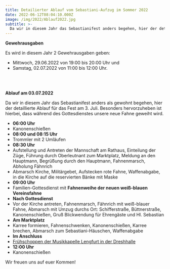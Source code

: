 ```yaml
---
title: Detailierter Ablauf vom Sebastiani-Aufzug im Sommer 2022
date: 2022-06-12T08:04:10.000Z
image: /img/2022/Ablauf2022.jpg
subtitle: >-
  Da wir in diesem Jahr das Sebastianifest anders begehen, hier der detaillierte Ablauf für den 3. Juli ...
---
```


**Gewehrausgaben**

Es wird in diesem Jahr 2 Gewehrausgaben geben:

* Mittwoch, 29.06.2022 von 19:00 bis 20:00 Uhr und
* Samstag, 02.07.2022 von 11:00 bis 12:00 Uhr.

<br />
<br />

**Ablauf am 03.07.2022** 

Da wir in diesem Jahr das Sebastianifest anders als gewohnt begehen, hier der detaillierte Ablauf für das Fest am 3. Juli. Besonders hervorzuheben ist hierbei, dass während des Gottesdienstes unsere neue Fahne geweiht wird.

* **06:00 Uhr**
* Kanonenschießen
* **08:00 und 08:15 Uhr**
* Trommler mit 2 Umläufen
* **08:30 Uhr**
* Aufstellung und Antreten der Mannschaft am Rathaus, Einteilung der Züge, Führung durch Oberleutnant zum Marktplatz, Meldung an den Hauptmann, Begrüßung durch den Hauptmann, Fahnenmarsch, Abholung Fähnrich
* Abmarsch Kirche, Militärgebet, Aufstecken rote Fahne, Waffenabgabe, in die Kirche auf die reservierten Bänke mit Maske
* **09:00 Uhr**
* Familien-Gottesdienst mit **Fahnenweihe der neuen weiß-blauen Vereinsfahne**
* **Nach Gottesdienst**
* Vor der Kirche antreten, Fahnenmarsch, Fähnrich mit weiß-blauer Fahne, Abmarsch mit Umzug durchs Ort: Schifferstraße, Büttnerstraße, Kanonenschießen, Gruß Blickwendung für Ehrengäste und Hl. Sebastian
* **Am Marktplatz**
* Karree formieren, Fahnenschwenken, Kanonenschießen, Karree brechen, Abmarsch zum Sebastiani-Häuschen, Waffenabgabe
* **Im Anschluss**
* [Frühschoppen der Musikkapelle Lengfurt in der Dreshhalle](https://www.musikale.de/konzerte-und-events/)
* **12:00 Uhr**
* Kanonenschießen

Wir freuen uns auf euer Kommen!
